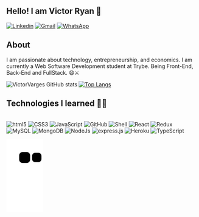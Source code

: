 ## Hello! I am Victor Ryan 👋 

[![Linkedin](https://img.shields.io/badge/LinkedIn-0077B5?style=for-the-badge&logo=linkedin&logoColor=white)](https://www.linkedin.com/in/victor-varges)
[![Gmail](https://img.shields.io/badge/Gmail-D14836?style=for-the-badge&logo=gmail&logoColor=white)](https://is.gd/vvngZ6)
[![WhatsApp](https://img.shields.io/badge/WhatsApp-25D366?style=for-the-badge&logo=whatsapp&logoColor=white)](https://api.whatsapp.com/send?phone=5511968720690&text=Victor%20Ryan%2C%20here!)

## About
 I am passionate about technology, entrepreneurship, and economics. I am currently a Web Software Development student at Trybe. Being Front-End, Back-End and FullStack. 😄⚔️

![VictorVarges GitHub stats](https://github-readme-stats.vercel.app/api?username=VictorVarges&show_icons=true&theme=dark)
[![Top Langs](https://github-readme-stats.vercel.app/api/top-langs/?username=VictorVarges)](https://github.com/anuraghazra/github-readme-stats)


## Technologies I learned 👨‍💻
<div style="display: inline-block"><br/>
<img alt="html5"src="https://img.shields.io/badge/HTML5-E34F26?style=for-the-badge&logo=html5&logoColor=white">
<img alt="CSS3"src="https://img.shields.io/badge/CSS3-1572B6?style=for-the-badge&logo=css3&logoColor=white">
<img alt="JavaScript"src="https://img.shields.io/badge/JavaScript-F7DF1E?style=for-the-badge&logo=javascript&logoColor=black">
<img alt="GitHub"src="https://img.shields.io/badge/GitHub-100000?style=for-the-badge&logo=github&logoColor=white">
<img alt="Shell"src="https://img.shields.io/badge/Shell_Script-121011?style=for-the-badge&logo=gnu-bash&logoColor=white">
<img alt="React"src="https://img.shields.io/badge/React-20232A?style=for-the-badge&logo=react&logoColor=61DAFB">
<img alt="Redux"src="https://img.shields.io/badge/Redux-593D88?style=for-the-badge&logo=redux&logoColor=white">
<img alt="MySQL"src="https://img.shields.io/badge/MySQL-00000F?style=for-the-badge&logo=mysql&logoColor=white">
<img alt="MongoDB"src="https://img.shields.io/badge/MongoDB-4EA94B?style=for-the-badge&logo=mongodb&logoColor=white">
<img alt="NodeJs"src="https://img.shields.io/badge/Node.js-43853D?style=for-the-badge&logo=node.js&logoColor=white">
<img alt="express.js"src="https://img.shields.io/badge/Express.js-404D59?style=for-the-badge">
<img alt="Heroku"src="https://img.shields.io/badge/Heroku-430098?style=for-the-badge&logo=heroku&logoColor=white">
<img alt="TypeScript"src="https://img.shields.io/badge/TypeScript-007ACC?style=for-the-badge&logo=typescript&logoColor=white">
</div><br/>

![Snake animation](https://github.com/VictorVarges/VictorVarges/blob/output/github-contribution-grid-snake.svg)


 

<!--
**VictorVarges/victorvarges** is a ✨ _special_ ✨ repository because its `README.md` (this file) appears on your GitHub profile.

Here are some ideas to get you started:

- 🔭 I’m currently working on ...
- 🌱 I’m currently learning ...
- 👯 I’m looking to collaborate on ...
- 🤔 I’m looking for help with ...
- 💬 Ask me about ...
- 📫 How to reach me: ...
- 😄 Pronouns: ...
- ⚡ Fun fact: ...
-->
